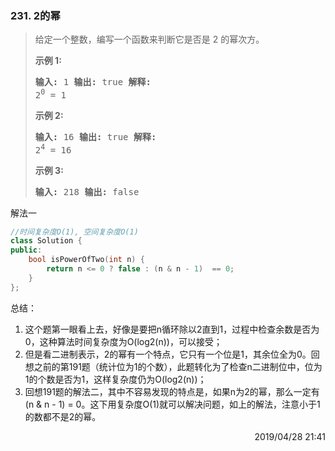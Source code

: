 ### 231. 2的幂

> <div class="content__2ebE"><p>给定一个整数，编写一个函数来判断它是否是 2 的幂次方。</p>
> 
> <p><strong>示例&nbsp;1:</strong></p>
> 
> <pre><strong>输入:</strong> 1 <strong>输出:</strong> true <strong>解释:
> </strong>2<sup>0</sup>&nbsp;= 1</pre>
> 
> <p><strong>示例 2:</strong></p>
> 
> <pre><strong>输入:</strong> 16 <strong>输出:</strong> true <strong>解释:
> </strong>2<sup>4</sup>&nbsp;= 16</pre>
> 
> <p><strong>示例 3:</strong></p>
> 
> <pre><strong>输入:</strong> 218 <strong>输出:</strong> false</pre> </div>

解法一
```cpp
//时间复杂度O(1), 空间复杂度O(1)
class Solution {
public:
    bool isPowerOfTwo(int n) {
        return n <= 0 ? false : (n & n - 1)  == 0;
    }
};
```

总结：
1. 这个题第一眼看上去，好像是要把n循环除以2直到1，过程中检查余数是否为0，这种算法时间复杂度为O(log2(n))，可以接受；
2. 但是看二进制表示，2的幂有一个特点，它只有一个位是1，其余位全为0。回想之前的第191题（统计位为1的个数），此题转化为了检查n二进制位中，位为1的个数是否为1，这样复杂度仍为O(log2(n))；
3. 回想191题的解法二，其中不容易发现的特点是，如果n为2的幂，那么一定有 (n & n - 1) = 0。这下用复杂度O(1)就可以解决问题，如上的解法，注意小于1的数都不是2的幂。

<div style="text-align: right"> 2019/04/28 21:41  </div>